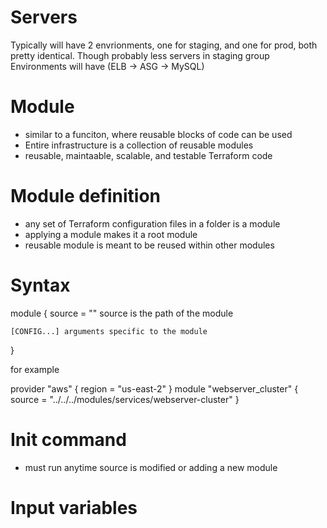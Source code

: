 # Servers
Typically will have 2 envrionments, one for staging, and one for prod, both pretty identical.
Though probably less servers in staging group
Environments will have (ELB -> ASG -> MySQL)

# Module
- similar to a funciton, where reusable blocks of code can be used
- Entire infrastructure is a collection of reusable modules
- reusable, maintaable, scalable, and testable Terraform code

# Module definition
  - any set of Terraform configuration files in a folder is a module
  - applying a module makes it a root module
  - reusable module is meant to be reused within other modules

  # Syntax

  module <Name> {
    source = "<Source>" source is the path of the module

    [CONFIG...] arguments specific to the module
  }

  for example

provider "aws" {
  region = "us-east-2"
}
  module "webserver_cluster" {
    source = "../../../modules/services/webserver-cluster"
  }

# Init command
- must run anytime source is modified or adding a new module

# Input variables

